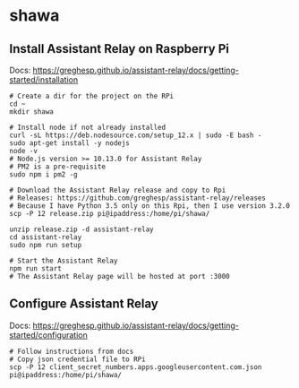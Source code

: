 # shawa

## Install Assistant Relay on Raspberry Pi

Docs: https://greghesp.github.io/assistant-relay/docs/getting-started/installation

```
# Create a dir for the project on the RPi
cd ~
mkdir shawa

# Install node if not already installed
curl -sL https://deb.nodesource.com/setup_12.x | sudo -E bash -
sudo apt-get install -y nodejs
node -v
# Node.js version >= 10.13.0 for Assistant Relay
# PM2 is a pre-requisite
sudo npm i pm2 -g

# Download the Assistant Relay release and copy to Rpi
# Releases: https://github.com/greghesp/assistant-relay/releases
# Because I have Python 3.5 only on this Rpi, then I use version 3.2.0
scp -P 12 release.zip pi@ipaddress:/home/pi/shawa/

unzip release.zip -d assistant-relay
cd assistant-relay
sudo npm run setup

# Start the Assistant Relay
npm run start
# The Assistant Relay page will be hosted at port :3000

```

## Configure Assistant Relay

Docs: https://greghesp.github.io/assistant-relay/docs/getting-started/configuration

```
# Follow instructions from docs
# Copy json credential file to RPi
scp -P 12 client_secret_numbers.apps.googleusercontent.com.json pi@ipaddress:/home/pi/shawa/
```

